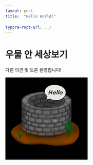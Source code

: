 ```yaml
---
layout: post
title:  "Hello World!"

typora-root-url: ../
---
```

# 우물 안 세상보기

다른 의견 및 토론 환영합니다!

<img src="/images/2024-03-22-Hello_world/Photo_2024-03-1208418.jpeg" alt="Photo_2024-03" style="zoom: 25%;" />
